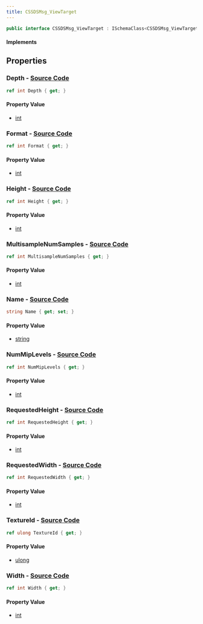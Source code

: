 ```yaml
---
title: CSSDSMsg_ViewTarget
---
```


```csharp
public interface CSSDSMsg_ViewTarget : ISchemaClass<CSSDSMsg_ViewTarget>, ISchemaField, ISchemaClass, INativeHandle
```

#### Implements

## Properties

### **Depth** - [Source Code](https://github.com/swiftly-solution/swiftlys2/blob/main/managed/src/SwiftlyS2.Generated/Schemas/Interfaces/CSSDSMsg_ViewTarget.cs#L30)

```csharp
ref int Depth { get; }
```

#### Property Value

- [int](https://learn.microsoft.com/dotnet/api/system.int32)

### **Format** - [Source Code](https://github.com/swiftly-solution/swiftlys2/blob/main/managed/src/SwiftlyS2.Generated/Schemas/Interfaces/CSSDSMsg_ViewTarget.cs#L34)

```csharp
ref int Format { get; }
```

#### Property Value

- [int](https://learn.microsoft.com/dotnet/api/system.int32)

### **Height** - [Source Code](https://github.com/swiftly-solution/swiftlys2/blob/main/managed/src/SwiftlyS2.Generated/Schemas/Interfaces/CSSDSMsg_ViewTarget.cs#L22)

```csharp
ref int Height { get; }
```

#### Property Value

- [int](https://learn.microsoft.com/dotnet/api/system.int32)

### **MultisampleNumSamples** - [Source Code](https://github.com/swiftly-solution/swiftlys2/blob/main/managed/src/SwiftlyS2.Generated/Schemas/Interfaces/CSSDSMsg_ViewTarget.cs#L32)

```csharp
ref int MultisampleNumSamples { get; }
```

#### Property Value

- [int](https://learn.microsoft.com/dotnet/api/system.int32)

### **Name** - [Source Code](https://github.com/swiftly-solution/swiftlys2/blob/main/managed/src/SwiftlyS2.Generated/Schemas/Interfaces/CSSDSMsg_ViewTarget.cs#L16)

```csharp
string Name { get; set; }
```

#### Property Value

- [string](https://learn.microsoft.com/dotnet/api/system.string)

### **NumMipLevels** - [Source Code](https://github.com/swiftly-solution/swiftlys2/blob/main/managed/src/SwiftlyS2.Generated/Schemas/Interfaces/CSSDSMsg_ViewTarget.cs#L28)

```csharp
ref int NumMipLevels { get; }
```

#### Property Value

- [int](https://learn.microsoft.com/dotnet/api/system.int32)

### **RequestedHeight** - [Source Code](https://github.com/swiftly-solution/swiftlys2/blob/main/managed/src/SwiftlyS2.Generated/Schemas/Interfaces/CSSDSMsg_ViewTarget.cs#L26)

```csharp
ref int RequestedHeight { get; }
```

#### Property Value

- [int](https://learn.microsoft.com/dotnet/api/system.int32)

### **RequestedWidth** - [Source Code](https://github.com/swiftly-solution/swiftlys2/blob/main/managed/src/SwiftlyS2.Generated/Schemas/Interfaces/CSSDSMsg_ViewTarget.cs#L24)

```csharp
ref int RequestedWidth { get; }
```

#### Property Value

- [int](https://learn.microsoft.com/dotnet/api/system.int32)

### **TextureId** - [Source Code](https://github.com/swiftly-solution/swiftlys2/blob/main/managed/src/SwiftlyS2.Generated/Schemas/Interfaces/CSSDSMsg_ViewTarget.cs#L18)

```csharp
ref ulong TextureId { get; }
```

#### Property Value

- [ulong](https://learn.microsoft.com/dotnet/api/system.uint64)

### **Width** - [Source Code](https://github.com/swiftly-solution/swiftlys2/blob/main/managed/src/SwiftlyS2.Generated/Schemas/Interfaces/CSSDSMsg_ViewTarget.cs#L20)

```csharp
ref int Width { get; }
```

#### Property Value

- [int](https://learn.microsoft.com/dotnet/api/system.int32)

